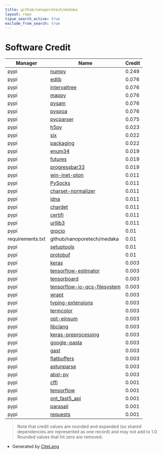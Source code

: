 ```yaml
---
title: github/nanoporetech/medaka
layout: repo
tipue_search_active: true
exclude_from_search: true
---
```

# Software Credit

|Manager|Name|Credit|
|-------|----|------|
|pypi|[numpy](https://www.numpy.org)|0.249|
|pypi|[edlib](https://github.com/Martinsos/edlib)|0.076|
|pypi|[intervaltree](https://github.com/chaimleib/intervaltree)|0.076|
|pypi|[mappy](https://github.com/lh3/minimap2)|0.076|
|pypi|[pysam](https://github.com/pysam-developers/pysam)|0.076|
|pypi|[pyspoa](https://github.com/nanoporetech/pyspoa)|0.076|
|pypi|[pycparser](https://github.com/eliben/pycparser)|0.075|
|pypi|[h5py](http://www.h5py.org)|0.023|
|pypi|[six](https://github.com/benjaminp/six)|0.022|
|pypi|[packaging](https://pypi.org/project/packaging)|0.022|
|pypi|[enum34](https://bitbucket.org/stoneleaf/enum34)|0.019|
|pypi|[futures](https://github.com/agronholm/pythonfutures)|0.019|
|pypi|[progressbar33](https://pypi.org/project/progressbar33)|0.019|
|pypi|[win-inet-pton](https://pypi.org/project/win-inet-pton)|0.011|
|pypi|[PySocks](https://pypi.org/project/PySocks)|0.011|
|pypi|[charset-normalizer](https://pypi.org/project/charset-normalizer)|0.011|
|pypi|[idna](https://pypi.org/project/idna)|0.011|
|pypi|[chardet](https://pypi.org/project/chardet)|0.011|
|pypi|[certifi](https://pypi.org/project/certifi)|0.011|
|pypi|[urllib3](https://pypi.org/project/urllib3)|0.011|
|pypi|[grpcio](https://grpc.io)|0.01|
|requirements.txt|github/nanoporetech/medaka|0.01|
|pypi|[setuptools](https://pypi.org/project/setuptools)|0.01|
|pypi|[protobuf](https://pypi.org/project/protobuf)|0.01|
|pypi|[keras](https://keras.io/)|0.003|
|pypi|[tensorflow-estimator](https://www.tensorflow.org/)|0.003|
|pypi|[tensorboard](https://github.com/tensorflow/tensorboard)|0.003|
|pypi|[tensorflow-io-gcs-filesystem](https://pypi.org/project/tensorflow-io-gcs-filesystem)|0.003|
|pypi|[wrapt](https://pypi.org/project/wrapt)|0.003|
|pypi|[typing-extensions](https://pypi.org/project/typing-extensions)|0.003|
|pypi|[termcolor](https://pypi.org/project/termcolor)|0.003|
|pypi|[opt-einsum](https://pypi.org/project/opt-einsum)|0.003|
|pypi|[libclang](https://pypi.org/project/libclang)|0.003|
|pypi|[keras-preprocessing](https://pypi.org/project/keras-preprocessing)|0.003|
|pypi|[google-pasta](https://pypi.org/project/google-pasta)|0.003|
|pypi|[gast](https://pypi.org/project/gast)|0.003|
|pypi|[flatbuffers](https://pypi.org/project/flatbuffers)|0.003|
|pypi|[astunparse](https://pypi.org/project/astunparse)|0.003|
|pypi|[absl-py](https://pypi.org/project/absl-py)|0.003|
|pypi|[cffi](http://cffi.readthedocs.org)|0.001|
|pypi|[tensorflow](https://www.tensorflow.org/)|0.001|
|pypi|[ont_fast5_api](https://github.com/nanoporetech/ont_fast5_api)|0.001|
|pypi|[parasail](https://github.com/jeffdaily/parasail-python)|0.001|
|pypi|[requests](https://requests.readthedocs.io)|0.001|


> Note that credit values are rounded and expanded (so shared dependencies are represented as one record) and may not add to 1.0. Rounded values that hit zero are removed.


- Generated by [CiteLang](https://github.com/vsoch/citelang)
